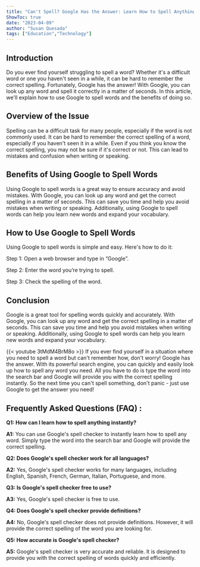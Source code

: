 ```yaml
---
title: "Can't Spell? Google Has the Answer: Learn How to Spell Anything Instantly!"
ShowToc: true 
date: "2023-04-09"
author: "Susan Quesada" 
tags: ["Education","Technology"]
---
```

## Introduction 
Do you ever find yourself struggling to spell a word? Whether it's a difficult word or one you haven't seen in a while, it can be hard to remember the correct spelling. Fortunately, Google has the answer! With Google, you can look up any word and spell it correctly in a matter of seconds. In this article, we'll explain how to use Google to spell words and the benefits of doing so. 

## Overview of the Issue 
Spelling can be a difficult task for many people, especially if the word is not commonly used. It can be hard to remember the correct spelling of a word, especially if you haven't seen it in a while. Even if you think you know the correct spelling, you may not be sure if it's correct or not. This can lead to mistakes and confusion when writing or speaking. 

## Benefits of Using Google to Spell Words 
Using Google to spell words is a great way to ensure accuracy and avoid mistakes. With Google, you can look up any word and get the correct spelling in a matter of seconds. This can save you time and help you avoid mistakes when writing or speaking. Additionally, using Google to spell words can help you learn new words and expand your vocabulary. 

## How to Use Google to Spell Words 
Using Google to spell words is simple and easy. Here's how to do it: 

Step 1: Open a web browser and type in “Google”. 

Step 2: Enter the word you’re trying to spell. 

Step 3: Check the spelling of the word. 

## Conclusion 
Google is a great tool for spelling words quickly and accurately. With Google, you can look up any word and get the correct spelling in a matter of seconds. This can save you time and help you avoid mistakes when writing or speaking. Additionally, using Google to spell words can help you learn new words and expand your vocabulary.

{{< youtube 3tMdM4BrM8o >}} 
If you ever find yourself in a situation where you need to spell a word but can't remember how, don't worry! Google has the answer. With its powerful search engine, you can quickly and easily look up how to spell any word you need. All you have to do is type the word into the search bar and Google will provide you with the correct spelling instantly. So the next time you can't spell something, don't panic - just use Google to get the answer you need!

## Frequently Asked Questions (FAQ) :
**Q1: How can I learn how to spell anything instantly?**

**A1:** You can use Google's spell checker to instantly learn how to spell any word. Simply type the word into the search bar and Google will provide the correct spelling.

**Q2: Does Google's spell checker work for all languages?**

**A2:** Yes, Google's spell checker works for many languages, including English, Spanish, French, German, Italian, Portuguese, and more.

**Q3: Is Google's spell checker free to use?**

**A3:** Yes, Google's spell checker is free to use.

**Q4: Does Google's spell checker provide definitions?**

**A4:** No, Google's spell checker does not provide definitions. However, it will provide the correct spelling of the word you are looking for.

**Q5: How accurate is Google's spell checker?**

**A5:** Google's spell checker is very accurate and reliable. It is designed to provide you with the correct spelling of words quickly and efficiently.





